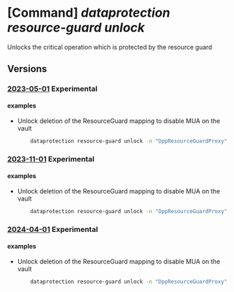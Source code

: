 # [Command] _dataprotection resource-guard unlock_

Unlocks the critical operation which is protected by the resource guard

## Versions

### [2023-05-01](/Resources/mgmt-plane/L3N1YnNjcmlwdGlvbnMve30vcmVzb3VyY2Vncm91cHMve30vcHJvdmlkZXJzL21pY3Jvc29mdC5kYXRhcHJvdGVjdGlvbi9iYWNrdXB2YXVsdHMve30vYmFja3VwcmVzb3VyY2VndWFyZHByb3hpZXMve30vdW5sb2NrZGVsZXRl/2023-05-01.xml) **Experimental**

<!-- mgmt-plane /subscriptions/{}/resourcegroups/{}/providers/microsoft.dataprotection/backupvaults/{}/backupresourceguardproxies/{}/unlockdelete 2023-05-01 -->

#### examples

- Unlock deletion of the ResourceGuard mapping to disable MUA on the vault
    ```bash
        dataprotection resource-guard unlock -n "DppResourceGuardProxy" -g "sampleRG" -v "sampleVault" --resource-guard-operation-requests "DisableMUA" --resource-to-be-deleted "/subscriptions/00000000-0000-0000-0000-000000000000/resourceGroups/sampleRG/providers/Microsoft.DataProtection/backupVaults/sampleVault/backupResourceGuardProxies/DppResourceGuardProxy"
    ```

### [2023-11-01](/Resources/mgmt-plane/L3N1YnNjcmlwdGlvbnMve30vcmVzb3VyY2Vncm91cHMve30vcHJvdmlkZXJzL21pY3Jvc29mdC5kYXRhcHJvdGVjdGlvbi9iYWNrdXB2YXVsdHMve30vYmFja3VwcmVzb3VyY2VndWFyZHByb3hpZXMve30vdW5sb2NrZGVsZXRl/2023-11-01.xml) **Experimental**

<!-- mgmt-plane /subscriptions/{}/resourcegroups/{}/providers/microsoft.dataprotection/backupvaults/{}/backupresourceguardproxies/{}/unlockdelete 2023-11-01 -->

#### examples

- Unlock deletion of the ResourceGuard mapping to disable MUA on the vault
    ```bash
        dataprotection resource-guard unlock -n "DppResourceGuardProxy" -g "sampleRG" -v "sampleVault" --resource-guard-operation-requests "DisableMUA" --resource-to-be-deleted "/subscriptions/00000000-0000-0000-0000-000000000000/resourceGroups/sampleRG/providers/Microsoft.DataProtection/backupVaults/sampleVault/backupResourceGuardProxies/DppResourceGuardProxy"
    ```

### [2024-04-01](/Resources/mgmt-plane/L3N1YnNjcmlwdGlvbnMve30vcmVzb3VyY2Vncm91cHMve30vcHJvdmlkZXJzL21pY3Jvc29mdC5kYXRhcHJvdGVjdGlvbi9iYWNrdXB2YXVsdHMve30vYmFja3VwcmVzb3VyY2VndWFyZHByb3hpZXMve30vdW5sb2NrZGVsZXRl/2024-04-01.xml) **Experimental**

<!-- mgmt-plane /subscriptions/{}/resourcegroups/{}/providers/microsoft.dataprotection/backupvaults/{}/backupresourceguardproxies/{}/unlockdelete 2024-04-01 -->

#### examples

- Unlock deletion of the ResourceGuard mapping to disable MUA on the vault
    ```bash
        dataprotection resource-guard unlock -n "DppResourceGuardProxy" -g "sampleRG" -v "sampleVault" --resource-guard-operation-requests "DisableMUA" --resource-to-be-deleted "/subscriptions/00000000-0000-0000-0000-000000000000/resourceGroups/sampleRG/providers/Microsoft.DataProtection/backupVaults/sampleVault/backupResourceGuardProxies/DppResourceGuardProxy"
    ```
